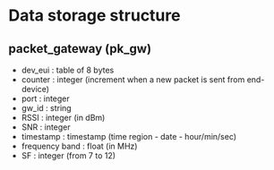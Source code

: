 # Data storage structure

## packet_gateway (pk_gw)
* dev_eui : table of 8 bytes
* counter : integer (increment when a new packet is sent from end-device)
* port : integer
* gw_id : string
* RSSI : integer (in dBm)
* SNR : integer
* timestamp : timestamp (time region - date - hour/min/sec)
* frequency band : float (in MHz)
* SF : integer (from 7 to 12)
